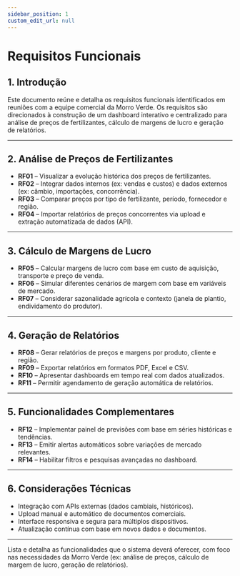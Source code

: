 ```yaml
---
sidebar_position: 1
custom_edit_url: null
---
```


# Requisitos Funcionais	


## 1. Introdução

Este documento reúne e detalha os requisitos funcionais identificados em reuniões com a equipe comercial da Morro Verde. Os requisitos são direcionados à construção de um dashboard interativo e centralizado para análise de preços de fertilizantes, cálculo de margens de lucro e geração de relatórios.

---

## 2. Análise de Preços de Fertilizantes

- **RF01** – Visualizar a evolução histórica dos preços de fertilizantes.
- **RF02** – Integrar dados internos (ex: vendas e custos) e dados externos (ex: câmbio, importações, concorrência).
- **RF03** – Comparar preços por tipo de fertilizante, período, fornecedor e região.
- **RF04** – Importar relatórios de preços concorrentes via upload e extração automatizada de dados (API).

---

## 3. Cálculo de Margens de Lucro

- **RF05** – Calcular margens de lucro com base em custo de aquisição, transporte e preço de venda.
- **RF06** – Simular diferentes cenários de margem com base em variáveis de mercado.
- **RF07** – Considerar sazonalidade agrícola e contexto (janela de plantio, endividamento do produtor).

---

## 4. Geração de Relatórios

- **RF08** – Gerar relatórios de preços e margens por produto, cliente e região.
- **RF09** – Exportar relatórios em formatos PDF, Excel e CSV.
- **RF10** – Apresentar dashboards em tempo real com dados atualizados.
- **RF11** – Permitir agendamento de geração automática de relatórios.

---

## 5. Funcionalidades Complementares

- **RF12** – Implementar painel de previsões com base em séries históricas e tendências.
- **RF13** – Emitir alertas automáticos sobre variações de mercado relevantes.
- **RF14** – Habilitar filtros e pesquisas avançadas no dashboard.

---

## 6. Considerações Técnicas

- Integração com APIs externas (dados cambiais, históricos).
- Upload manual e automático de documentos comerciais.
- Interface responsiva e segura para múltiplos dispositivos.
- Atualização contínua com base em novos dados e documentos.

---
Lista e detalha as funcionalidades que o sistema deverá oferecer, com foco nas necessidades da Morro Verde (ex: análise de preços, cálculo de margem de lucro, geração de relatórios).


